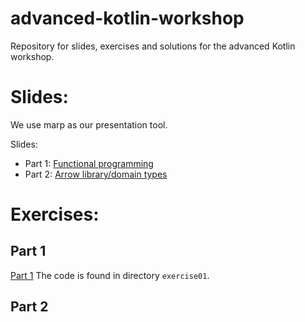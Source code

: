 # advanced-kotlin-workshop
Repository for slides, exercises and solutions for the advanced Kotlin workshop.

# Slides:
We use marp as our presentation tool. 

Slides:
 - Part 1: [Functional programming](slides-01-functional.md)
 - Part 2: [Arrow library/domain types](slides-02-arrow.md)

# Exercises:

## Part 1
[Part 1](exercises-01-functional.md)
The code is found in directory `exercise01`. 

## Part 2

